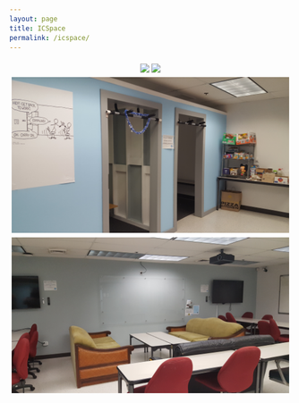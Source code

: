 ```yaml
---
layout: page
title: ICSpace
permalink: /icspace/
---
```


<center>
	<div class="row"> 
	  <div class="column">
	    <img src="/assets/img/icons/icspace1.jpg" data-featherlight data-featherlight-target-attr="src">
	  	<img src="/assets/img/icons/icspace2.jpg" data-featherlight data-featherlight-target-attr="src">
	  </div>
	  <div class="column">
	    <img src="/assets/img/icons/icspace3.jpg" data-featherlight data-featherlight-target-attr="src">
	  	<img src="/assets/img/icons/icspace4.jpg" data-featherlight data-featherlight-target-attr="src">
	  </div> 
	</div>
	<link href="//cdn.rawgit.com/noelboss/featherlight/1.7.13/release/featherlight.min.css" type="text/css" rel="stylesheet" />
	<script src="//code.jquery.com/jquery-latest.js"></script>
	<script src="//cdn.rawgit.com/noelboss/featherlight/1.7.13/release/featherlight.min.js" type="text/javascript" charset="utf-8"></script>
	<style>
		.row {
		  display: flex;
		  flex-wrap: wrap;
		  padding: 0 4px;
		}

		/* Create four equal columns that sits next to each other */
		.column {
		  flex: 100%;
		  max-width: 50%;
		  padding: 0 4px;
		}

		.column img {
		  margin-top: 8px;
		  vertical-align: middle;
		  cursor: pointer;
		}

		/* Responsive layout - makes a two column-layout instead of four columns */
		@media screen and (max-width: 800px) {
		  .column {
		    flex: 50%;
		    max-width: 50%;
		  }
		}

		/* Responsive layout - makes the two columns stack on top of each other instead of next to each other */
		@media screen and (max-width: 600px) {
		  .column {
		    flex: 100%;
		    max-width: 100%;
		  }
		}
	</style>
</center>
<br>

## What is the ICSpace?

POST 318B (ICSpace), is an interactive classroom intended for the use of the ICS Community, which is defined as: ICS undergraduate majors, ICS graduate students, ICS faculty, and ICS staff.  Guests are welcome as long as they are accompanied by an ICS Community member.

<a href="http://www.ics.hawaii.edu/community/post-318b/" target="_blank">Read more on the ICS Department's goals for ICSpace here!</a>

Anyone is welcome to use this space, as long as the following rules are followed:

1. <strong>Respect others who are using the space for work.</strong>
Keep the room in a quiet and reasonable volume.

2. <strong>Keep the room clean and tidy</strong>
The ICSpace is not visited by the school custodians. If you have garbage you'd like to throw out, there is a convenient garbage/recycling can located outside of the room.

Any infractions will result in a warning or ban from using the ICSpace.